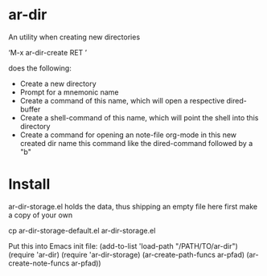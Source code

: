 # ar-dir

An utility when creating new directories

‘M-x ar-dir-create RET ’

does the following:

- Create a new directory
- Prompt for a mnemonic name
- Create a command of this name, which will open a respective dired-buffer
- Create a shell-command of this name, which will point the shell into this directory
- Create a command for opening an note-file org-mode in this new created dir
  name this command like the dired-command followed by a "b"

# Install

ar-dir-storage.el holds the data, thus shipping an empty file here
first make a copy of your own

cp ar-dir-storage-default.el ar-dir-storage.el

Put this into Emacs init file:
(add-to-list 'load-path "/PATH/TO/ar-dir")
(require 'ar-dir)
(require 'ar-dir-storage)
(ar-create-path-funcs ar-pfad)
(ar-create-note-funcs ar-pfad))

